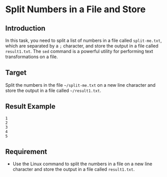 # Split Numbers in a File and Store

## Introduction

In this task, you need to split a list of numbers in a file called `split-me.txt`, which are separated by a `;` character, and store the output in a file called `result1.txt`. The `sed` command is a powerful utility for performing text transformations on a file.

## Target

Split the numbers in the  file `~/split-me.txt` on a new line character and store the output in a file called `~/result1.txt`.

## Result Example

```text
1
2
3
4
5
```

## Requirement

- Use the Linux command to split the numbers in a file on a new line character and store the output in a file called `result1.txt`.
